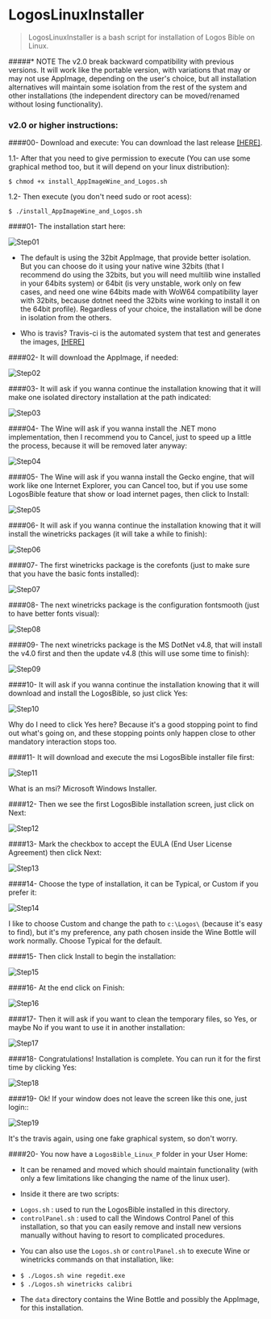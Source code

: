 # LogosLinuxInstaller
> LogosLinuxInstaller is a bash script for installation of Logos Bible on Linux.

#####* NOTE The v2.0 break backward compatibility with previous versions. It will work like the portable version, with variations that may or may not use AppImage, depending on the user's choice, but all installation alternatives will maintain some isolation from the rest of the system and other installations (the independent directory can be moved/renamed without losing functionality).

### v2.0 or higher  instructions:
####00-  Download and execute:
You can download the last release [[HERE]](https://github.com/ferion11/LogosLinuxInstaller/releases "[HERE]").

1.1- After that you need to give permission to execute (You can use some graphical method too, but it will depend on your linux distribution):

`$ chmod +x install_AppImageWine_and_Logos.sh`

1.2- Then execute (you don't need sudo or root acess):

`$ ./install_AppImageWine_and_Logos.sh`

####01- The installation start here:

![Step01](/img/step_01.png)

* The default is using the 32bit AppImage, that provide better isolation. But you can choose do it using your native wine 32bits (that I recommend do using the 32bits, but you will need multilib wine installed in your 64bits system) or 64bit (is very unstable, work only on few cases, and need one wine 64bits made with WoW64 compatibility layer with 32bits, because dotnet need the 32bits wine working to install it on the 64bit profile). Regardless of your choice, the installation will be done in isolation from the others.

* Who is travis? Travis-ci is the automated system that test and generates the images, [[HERE]](https://github.com/ferion11/LogosLinuxInstallTests/releases "[HERE]")

####02- It will download the AppImage, if needed:

![Step02](/img/step_02.png)

####03- It will ask if you wanna continue the installation knowing that it will make one isolated directory installation at the path indicated:

![Step03](/img/step_03.png)

####04- The Wine will ask if you wanna install the .NET mono implementation, then I recommend you to Cancel, just to speed up a little the process, because it will be removed later anyway:

![Step04](/img/step_04.png)

####05- The Wine will ask if you wanna install the Gecko engine, that will work like one Internet Explorer, you can Cancel too, but if you use some LogosBible feature that show or load internet pages, then click to Install:

![Step05](/img/step_05.png)

####06- It will ask if you wanna continue the installation knowing that it will install the winetricks packages (it will take a while to finish):

![Step06](/img/step_06.png)

####07- The first winetricks package is the corefonts (just to make sure that you have the basic fonts installed):

![Step07](/img/step_07.png)

####08- The next winetricks package is the configuration fontsmooth (just to have better fonts visual):

![Step08](/img/step_08.png)

####09- The next winetricks package is the MS DotNet v4.8, that will install the v4.0 first and then the update v4.8 (this will use some time to finish):

![Step09](/img/step_09.png)

####10- It will ask if you wanna continue the installation knowing that it will download and install the LogosBible, so just click Yes:

![Step10](/img/step_10.png)

Why do I need to click Yes here? Because it's a good stopping point to find out what's going on, and these stopping points only happen close to other mandatory interaction stops too.

####11- It will download and execute the msi LogosBible installer file first:

![Step11](/img/step_11.png)

What is an msi? Microsoft Windows Installer.

####12- Then we see the first LogosBible installation screen, just click on Next:

![Step12](/img/step_12.png)

####13- Mark the checkbox to accept the EULA (End User License Agreement) then click Next:

![Step13](/img/step_13.png)

####14- Choose the type of installation, it can be Typical, or Custom if you prefer it:

![Step14](/img/step_14.png)

I like to choose Custom and change the path to `c:\Logos\` (because it's easy to find), but it's my preference, any path chosen inside the Wine Bottle will work normally. Choose Typical for the default.

####15- Then click Install to begin the installation:

![Step15](/img/step_15.png)

####16- At the end click on Finish:

![Step16](/img/step_16.png)

####17- Then it will ask if you want to clean the temporary files, so Yes, or maybe No if you want to use it in another installation:

![Step17](/img/step_17.png)

####18- Congratulations! Installation is complete. You can run it for the first time by clicking Yes:

![Step18](/img/step_18.png)

####19- Ok! If your window does not leave the screen like this one, just login::

![Step19](/img/step_19.png)

It's the travis again, using one fake graphical system, so don't worry.

####20- You now have a `LogosBible_Linux_P` folder in your User Home:

* It can be renamed and moved which should maintain functionality (with only a few limitations like changing the name of the linux user).

* Inside it there are two scripts:
 - `Logos.sh` : used to run the LogosBible installed in this directory.
 - `controlPanel.sh` : used to call the Windows Control Panel of this installation, so that you can easily remove and install new versions manually without having to resort to complicated procedures.

* You can also use the `Logos.sh` or `controlPanel.sh` to execute Wine or winetricks commands on that installation, like:
 - `$ ./Logos.sh wine regedit.exe`
 - `$ ./Logos.sh winetricks calibri`

* The `data` directory contains the Wine Bottle and possibly the AppImage, for this installation.
